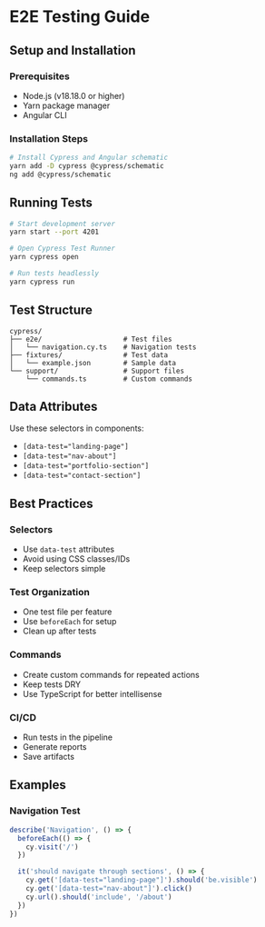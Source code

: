 # E2E Testing Guide

## Setup and Installation

### Prerequisites
- Node.js (v18.18.0 or higher)
- Yarn package manager
- Angular CLI

### Installation Steps
```bash
# Install Cypress and Angular schematic
yarn add -D cypress @cypress/schematic
ng add @cypress/schematic
```

## Running Tests
```bash
# Start development server
yarn start --port 4201

# Open Cypress Test Runner
yarn cypress open

# Run tests headlessly
yarn cypress run
```

## Test Structure
```
cypress/
├── e2e/                    # Test files
│   └── navigation.cy.ts    # Navigation tests
├── fixtures/               # Test data
│   └── example.json        # Sample data
└── support/                # Support files
    └── commands.ts         # Custom commands
```

## Data Attributes

Use these selectors in components:

- `[data-test="landing-page"]`
- `[data-test="nav-about"]`
- `[data-test="portfolio-section"]`
- `[data-test="contact-section"]`

## Best Practices

### Selectors
- Use `data-test` attributes
- Avoid using CSS classes/IDs
- Keep selectors simple

### Test Organization
- One test file per feature
- Use `beforeEach` for setup
- Clean up after tests

### Commands
- Create custom commands for repeated actions
- Keep tests DRY
- Use TypeScript for better intellisense

### CI/CD
- Run tests in the pipeline
- Generate reports
- Save artifacts

## Examples

### Navigation Test
```typescript
describe('Navigation', () => {
  beforeEach(() => {
    cy.visit('/')
  })

  it('should navigate through sections', () => {
    cy.get('[data-test="landing-page"]').should('be.visible')
    cy.get('[data-test="nav-about"]').click()
    cy.url().should('include', '/about')
  })
})
```

